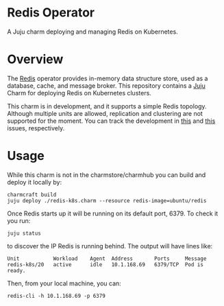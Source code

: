 # Redis Operator

A Juju charm deploying and managing Redis on Kubernetes.

# Overview

The [Redis](https://www.redis.io/) operator provides in-memory data structure 
store, used as a database, cache, and message broker. This repository contains a
[Juju](https://jaas.ai/) Charm for deploying Redis on Kubernetes
clusters.

This charm is in development, and it supports a simple Redis topology. Although multiple
units are allowed, replication and clustering are not supported for the moment. You can
track the development in [this](https://github.com/canonical/redis-operator/issues/2) 
and [this](https://github.com/canonical/redis-operator/issues/3) issues, respectively.

# Usage

While this charm is not in the charmstore/charmhub you can build and deploy it locally by:

    charmcraft build
    juju deploy ./redis-k8s.charm --resource redis-image=ubuntu/redis

Once Redis starts up it will be running on its default port, 6379. 
To check it you run:

    juju status

to discover the IP Redis is running behind. The output will have lines like:

    Unit           Workload    Agent  Address       Ports     Message
    redis-k8s/20   active      idle   10.1.168.69   6379/TCP  Pod is ready.

Then, from your local machine, you can:

    redis-cli -h 10.1.168.69 -p 6379
